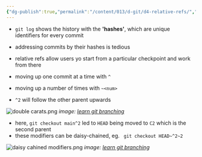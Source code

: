 ```yaml
---
{"dg-publish":true,"permalink":"/content/013/d-git/d4-relative-refs/","noteIcon":"1","created":"2025-08-29T11:12:29.153+01:00","updated":"2025-08-29T11:12:52.976+01:00"}
---
```


- `git log` shows the history with the **'hashes'**, which are unique identifiers for every commit
- addressing commits by their hashes is tedious
- relative refs allow users yo start from a particular checkpoint and work from there
- moving up one commit at a time with `^`
- moving up a number of times with `~<num>`

- `^2` will follow the other parent upwards

![double carats.png](/img/user/pics/double%20carats.png)
*image: [learn git branching](https://learngitbranching.js.org/)*

- here, `git checkout main^2` led to `HEAD` being moved to `C2` which is the second parent 
- these modifiers can be daisy-chained, eg. ` git checkout HEAD~^2~2`

![daisy cahined modifiers.png](/img/user/pics/daisy%20cahined%20modifiers.png)
*image: [learn git branching](https://learngitbranching.js.org/)*
